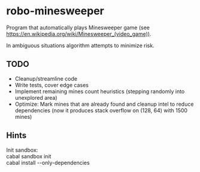 robo-minesweeper
================

Program that automatically plays Minesweeper game
(see https://en.wikipedia.org/wiki/Minesweeper_(video_game)).

In ambiguous situations algorithm attempts to minimize risk.

TODO
----

* Cleanup/streamline code
* Write tests, cover edge cases 
* Implement remaining mines count heuristics (stepping randomly into unexplored area) 
* Optimize: Mark mines that are already found and cleanup intel to reduce dependencies
  (now it produces stack overflow on (128, 64) with 1500 mines)
  
Hints
-----
  
Init sandbox:  
  cabal sandbox init  
  cabal install --only-dependencies   
  
